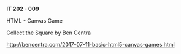 **IT 202 - 009**

HTML - Canvas Game

Collect the Square by Ben Centra

http://bencentra.com/2017-07-11-basic-html5-canvas-games.html
